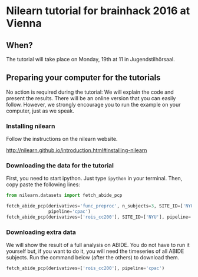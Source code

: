 # Nilearn tutorial for brainhack 2016 at Vienna

## When?

The tutorial will take place on Monday, 19th at 11 in Jugendstilhörsaal.

## Preparing your computer for the tutorials

No action is required during the tutorial: We will explain the code and present
the results. There will be an online version that you can easily follow.
However, we strongly encourage you to run the example on your computer, just as
we speak.

### Installing nilearn

Follow the instructions on the nilearn
website.

http://nilearn.github.io/introduction.html#installing-nilearn

### Downloading the data for the tutorial

First, you need to start ipython. Just type `ipython` in your terminal. Then,
copy paste the following lines:

```python
from nilearn.datasets import fetch_abide_pcp

fetch_abide_pcp(derivatives='func_preproc', n_subjects=3, SITE_ID=['NYU'],
                pipeline='cpac')
fetch_abide_pcp(derivatives=['rois_cc200'], SITE_ID=['NYU'], pipeline='cpac')
```

### Downloading extra data

We will show the result of a full analysis on ABIDE. You do not have to run it
yourself but, if you want to do it, you will need the timeseries of all ABIDE
subjects. Run the command below (after the others) to download them.

```python
fetch_abide_pcp(derivatives=['rois_cc200'], pipeline='cpac')
```
